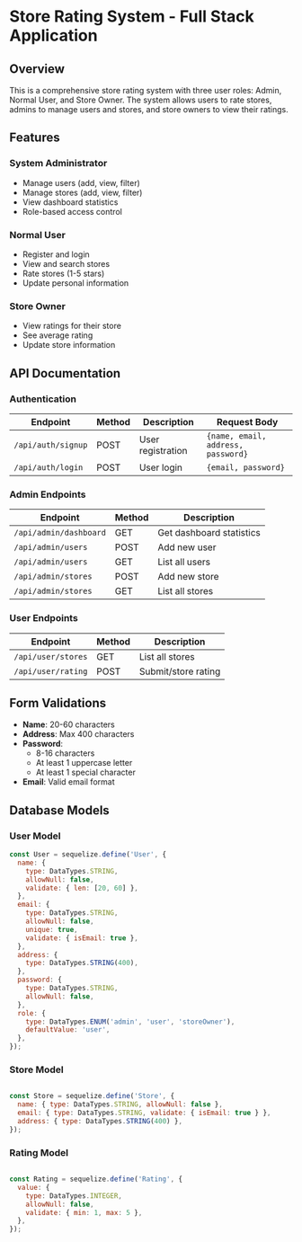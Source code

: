 # Store Rating System - Full Stack Application

## Overview
This is a comprehensive store rating system with three user roles: Admin, Normal User, and Store Owner. The system allows users to rate stores, admins to manage users and stores, and store owners to view their ratings.

## Features

### System Administrator
- Manage users (add, view, filter)
- Manage stores (add, view, filter)
- View dashboard statistics
- Role-based access control

### Normal User
- Register and login
- View and search stores
- Rate stores (1-5 stars)
- Update personal information

### Store Owner
- View ratings for their store
- See average rating
- Update store information

## API Documentation

### Authentication

| Endpoint              | Method | Description           | Request Body                     |
|-----------------------|--------|-----------------------|----------------------------------|
| `/api/auth/signup`    | POST   | User registration     | `{name, email, address, password}` |
| `/api/auth/login`     | POST   | User login            | `{email, password}`             |

### Admin Endpoints

| Endpoint                   | Method | Description               |
|----------------------------|--------|---------------------------|
| `/api/admin/dashboard`     | GET    | Get dashboard statistics  |
| `/api/admin/users`         | POST   | Add new user              |
| `/api/admin/users`         | GET    | List all users            |
| `/api/admin/stores`        | POST   | Add new store             |
| `/api/admin/stores`        | GET    | List all stores           |

### User Endpoints

| Endpoint              | Method | Description          |
|-----------------------|--------|----------------------|
| `/api/user/stores`    | GET    | List all stores      |
| `/api/user/rating`    | POST   | Submit/store rating  |

## Form Validations

- **Name**: 20-60 characters
- **Address**: Max 400 characters
- **Password**:
  - 8-16 characters
  - At least 1 uppercase letter
  - At least 1 special character
- **Email**: Valid email format

## Database Models

### User Model
```javascript
const User = sequelize.define('User', {
  name: {
    type: DataTypes.STRING,
    allowNull: false,
    validate: { len: [20, 60] },
  },
  email: {
    type: DataTypes.STRING,
    allowNull: false,
    unique: true,
    validate: { isEmail: true },
  },
  address: {
    type: DataTypes.STRING(400),
  },
  password: {
    type: DataTypes.STRING,
    allowNull: false,
  },
  role: {
    type: DataTypes.ENUM('admin', 'user', 'storeOwner'),
    defaultValue: 'user',
  },
});
```
### Store Model
```javascript

const Store = sequelize.define('Store', {
  name: { type: DataTypes.STRING, allowNull: false },
  email: { type: DataTypes.STRING, validate: { isEmail: true } },
  address: { type: DataTypes.STRING(400) },
});

```
### Rating Model

```javascript

const Rating = sequelize.define('Rating', {
  value: {
    type: DataTypes.INTEGER,
    allowNull: false,
    validate: { min: 1, max: 5 },
  },
});

```